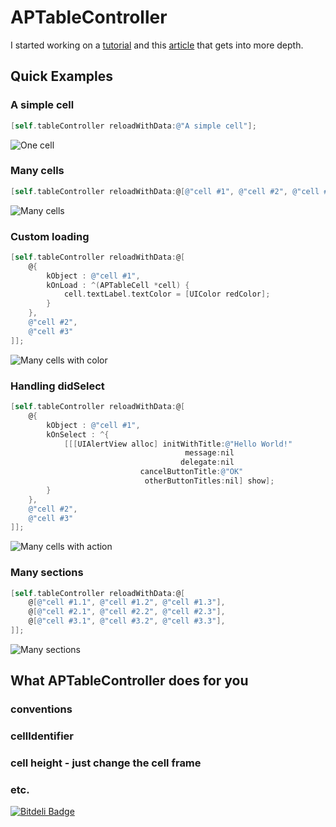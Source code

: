 APTableController
=================

I started working on a [tutorial](HowToUse.md) and this [article](Article.md) that gets into more depth. 

## Quick Examples

### A simple cell

``` objective-c
[self.tableController reloadWithData:@"A simple cell"];
```
![One cell](http://i.imgur.com/f3MCU5i.png)

### Many cells
``` objective-c
[self.tableController reloadWithData:@[@"cell #1", @"cell #2", @"cell #3"]];
```
![Many cells](http://i.imgur.com/Ii1AOOO.png)

### Custom loading
``` objective-c
[self.tableController reloadWithData:@[
    @{
        kObject : @"cell #1",
        kOnLoad : ^(APTableCell *cell) {
            cell.textLabel.textColor = [UIColor redColor];
        }
    },
    @"cell #2",
    @"cell #3"
]];
```
![Many cells with color](http://i.imgur.com/9kNudXi.png)

### Handling didSelect
``` objective-c
[self.tableController reloadWithData:@[
    @{
        kObject : @"cell #1",
        kOnSelect : ^{
            [[[UIAlertView alloc] initWithTitle:@"Hello World!"
                                       message:nil
                                      delegate:nil
                             cancelButtonTitle:@"OK"
                              otherButtonTitles:nil] show];
        }
    },
    @"cell #2",
    @"cell #3"
]];
```
![Many cells with action](http://i.imgur.com/TLkR816.png)

### Many sections
``` objective-c
[self.tableController reloadWithData:@[
    @[@"cell #1.1", @"cell #1.2", @"cell #1.3"],
    @[@"cell #2.1", @"cell #2.2", @"cell #2.3"],
    @[@"cell #3.1", @"cell #3.2", @"cell #3.3"],
]];
```
![Many sections](http://i.imgur.com/w1UTGYN.png)

## What APTableController does for you

### conventions
### cellIdentifier
### cell height - just change the cell frame
### etc.

[![Bitdeli Badge](https://d2weczhvl823v0.cloudfront.net/andrei512/aptablecontroller/trend.png)](https://bitdeli.com/free "Bitdeli Badge")
